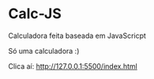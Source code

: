 # Calc-JS
Calculadora feita baseada em JavaScricpt

Só uma calculadora :)

Clica aí: http://127.0.0.1:5500/index.html
